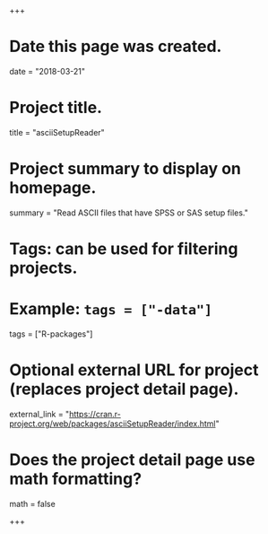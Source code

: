 +++
# Date this page was created.
date = "2018-03-21"

# Project title.
title = "asciiSetupReader"

# Project summary to display on homepage.
summary = "Read ASCII files that have SPSS or SAS setup files."


# Tags: can be used for filtering projects.
# Example: `tags = ["-data"]`
tags = ["R-packages"]

# Optional external URL for project (replaces project detail page).
external_link = "https://cran.r-project.org/web/packages/asciiSetupReader/index.html"

# Does the project detail page use math formatting?
math = false

+++

